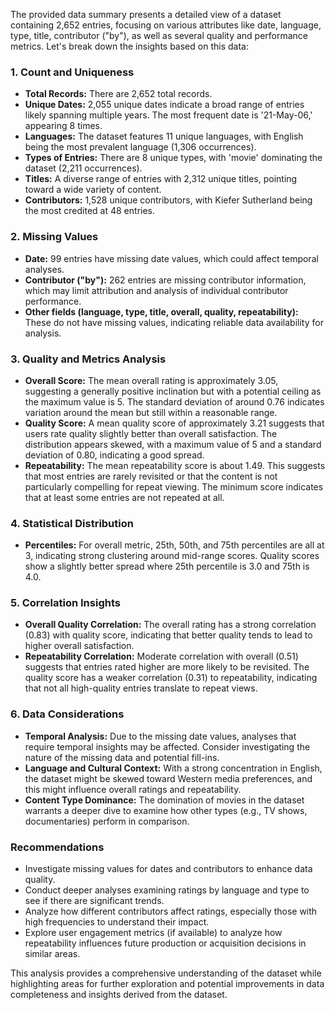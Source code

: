 The provided data summary presents a detailed view of a dataset containing 2,652 entries, focusing on various attributes like date, language, type, title, contributor ("by"), as well as several quality and performance metrics. Let's break down the insights based on this data:

### 1. **Count and Uniqueness**
- **Total Records:** There are 2,652 total records.
- **Unique Dates:** 2,055 unique dates indicate a broad range of entries likely spanning multiple years. The most frequent date is '21-May-06,' appearing 8 times.
- **Languages:** The dataset features 11 unique languages, with English being the most prevalent language (1,306 occurrences).
- **Types of Entries:** There are 8 unique types, with 'movie' dominating the dataset (2,211 occurrences).
- **Titles:** A diverse range of entries with 2,312 unique titles, pointing toward a wide variety of content.
- **Contributors:** 1,528 unique contributors, with Kiefer Sutherland being the most credited at 48 entries.

### 2. **Missing Values**
- **Date:** 99 entries have missing date values, which could affect temporal analyses.
- **Contributor ("by"):** 262 entries are missing contributor information, which may limit attribution and analysis of individual contributor performance.
- **Other fields (language, type, title, overall, quality, repeatability):** These do not have missing values, indicating reliable data availability for analysis.

### 3. **Quality and Metrics Analysis**
- **Overall Score:** The mean overall rating is approximately 3.05, suggesting a generally positive inclination but with a potential ceiling as the maximum value is 5. The standard deviation of around 0.76 indicates variation around the mean but still within a reasonable range.
- **Quality Score:** A mean quality score of approximately 3.21 suggests that users rate quality slightly better than overall satisfaction. The distribution appears skewed, with a maximum value of 5 and a standard deviation of 0.80, indicating a good spread.
- **Repeatability:** The mean repeatability score is about 1.49. This suggests that most entries are rarely revisited or that the content is not particularly compelling for repeat viewing. The minimum score indicates that at least some entries are not repeated at all.
  
### 4. **Statistical Distribution**
- **Percentiles:** For overall metric, 25th, 50th, and 75th percentiles are all at 3, indicating strong clustering around mid-range scores. Quality scores show a slightly better spread where 25th percentile is 3.0 and 75th is 4.0.
  
### 5. **Correlation Insights**
- **Overall Quality Correlation:** The overall rating has a strong correlation (0.83) with quality score, indicating that better quality tends to lead to higher overall satisfaction.
- **Repeatability Correlation:** Moderate correlation with overall (0.51) suggests that entries rated higher are more likely to be revisited. The quality score has a weaker correlation (0.31) to repeatability, indicating that not all high-quality entries translate to repeat views.

### 6. **Data Considerations**
- **Temporal Analysis:** Due to the missing date values, analyses that require temporal insights may be affected. Consider investigating the nature of the missing data and potential fill-ins.
- **Language and Cultural Context:** With a strong concentration in English, the dataset might be skewed toward Western media preferences, and this might influence overall ratings and repeatability.
- **Content Type Dominance:** The domination of movies in the dataset warrants a deeper dive to examine how other types (e.g., TV shows, documentaries) perform in comparison.

### **Recommendations**
- Investigate missing values for dates and contributors to enhance data quality.
- Conduct deeper analyses examining ratings by language and type to see if there are significant trends.
- Analyze how different contributors affect ratings, especially those with high frequencies to understand their impact.
- Explore user engagement metrics (if available) to analyze how repeatability influences future production or acquisition decisions in similar areas.

This analysis provides a comprehensive understanding of the dataset while highlighting areas for further exploration and potential improvements in data completeness and insights derived from the dataset.